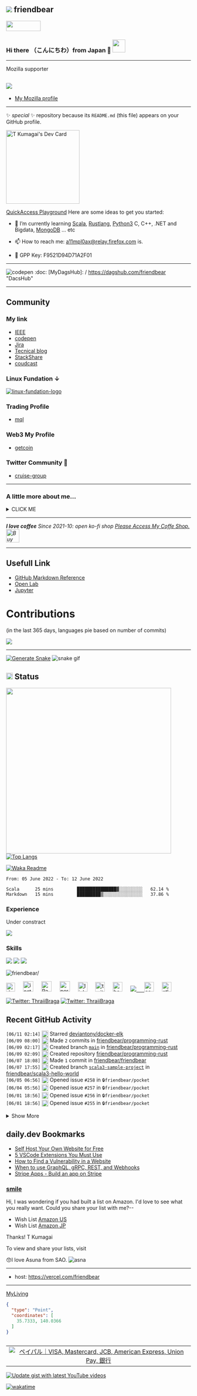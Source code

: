 ## <img src="https://img.icons8.com/color/48/000000/github--v3.png"/> friendbear 

<a href="https://github.com/sponsors/friendbear" title="Sponsor T Kumagai"><img src="asset/images/sponsor.svg?sanitize=true" width="94" height="28" aria-hidden="true"></a>


### Hi there （こんにちわ）from Japan :japan: <img src="https://raw.githubusercontent.com/friendbear/friendbear/main/wave.gif" width="35px">

---
<!--x

![moz://a](asset/images/mozfest-logo.svg)

-->

Mozilla supporter 
## <img src="asset/images/Mozilla-supporter.svg"/>

<!--
![mozilla](asset/images/icons8-firefox-a-free-and-open-source-web-browser-developed-by-the-mozilla-foundation-50.png)
-->

- [My Mozilla profile](https://support.mozilla.org/en-US/user/friendbear)
  

---
 ✨ _special_ ✨ repository because its `README.md` (this file) appears on your GitHub profile.

<a href="https://app.daily.dev/friendbear"><img src="devcard.svg" width="200px" height="200px" alt="T Kumagai's Dev Card"/></a>

[QuickAccess Playground](https://wandbox.org/)
Here are some ideas to get you started:
<!--
- 🔭 I’m currently working on ...
-->
- 🌱 I’m currently learning [Scala](https://users.scala-lang.org/u/friendbear), [Rustlang](https://users.rust-lang.org/u/friendbear), [Python3](https://pypi.org/user/friendbear) C, C++, .NET and Bigdata, [MongoDB](https://www.mongodb.com/community/forums/u/friendbear) ... etc

- 📫 How to reach me: <a href="mailto:a11mpl0ax@relay.firefox.com">a11mpl0ax@relay.firefox.com</a> is.</p>

- 🔑 GPP Key: F9521D94D71A2F01


---

![codepen](/asset/images/dagshub.png)
:doc: [MyDagsHub]: / https://dagshub.com/friendbear "DacsHub"

---

<!--
<a href="https://app.daily.dev/friendbear"><img src="https://api.daily.dev/devcards/f55171042f5f40e5aeb3b88e315499f7.png?r=9vx" width="400" alt="T Kumagai's Dev Card"/></a>

-->


## Community

### My link
* [IEEE](https://spectrum.ieee.org/u/tomohiro_kumagai)
* [codepen](https://codepen.io/friendbear)
* [Jira](https://friendbear.atlassian.net)
* [Tecnical blog](https://friendbear.hashnode.dev/)
* [StackShare](https://stackshare.io/friendbear)
* [coudcast](https://www.crowdcast.io/friendbear)

### Linux Fundation ↓
[![linux-fundation-logo](/asset/images/linux-fundation-logo.png)](https://openprofile.dev/profile/friendbear)


### Trading Profile
- [mql](https://www.mql5.com/ja/users/friendbear)

### Web3 My Profile

- [getcoin](https://gitcoin.co/friendbear)

### Twitter Community 🐥

- [cruise-group](https://twitter.com/i/communities/1498584754915999744)


<!--
- 👯 I’m looking to collaborate on ...
- 🤔 I’m looking for help with ...
- 💬 Ask me about ...

- 😄 Pronouns: ...
- ⚡ Fun fact: ...

-->


---

### A little more about me...

<details><summary>CLICK ME</summary>
<p>

#### We can hide anything, even code!

```scala
    #!/usr/bin/env amm
    import scala.io.Source

    trait Programmer{def programinng()}
    trait Engineer{def writting()}
    trait Manager{def communication()}
    trait FullstackEnginner { this: Programmer with Engineer with Manager =>
        def superman()
    }
    class AboutMe(name: String, weightScale: Range, likeLocations: List[String], likeLanguages: List[String])
    object AboutMe {
      def printAbout() {
        println("MyName is ${name}")
      }
      def apply(weightScale: Range, likeLocations: List[String], likeLanguages: List[String]): AboutMe =
        AboutMe(weightScale, likeLocations, likeLanguage)
    }

    type ProgramData = (Int, String, String)
    def loadProgramData(): List[ProgramData] = {
      Source.fromFile("program.csv").getLines.drop(1).map(s => {val split = s.split(',');(split(0).toInt, split(1), split(2))}).toList
    }

    @main
    def printMe() {
      val programData = loadProgramData
      val likeLogic = (like: String) => like match {
        case "hybrid" | "oop" | "functional" | "el" => true
        case _ => false
      }
      val likeLocations = List("Kyoto, Japan", "Shimane, 出雲大社", "Etc.")
      val langs = for (programs <- programData.filter(p => likeLogic(p._3)) yield programs._2
      AboutMe.apply(55 to 79, likeLocations, langs).name = "T Kumagai" printAbout
    }
```
</p>
</details>

---

<em><b>I love coffee</b> Since 2021-10: open ko-fi shop <a href="https://ko-fi.com/friendbear">Please Access My Coffe Shop.</a>
<a href='https://ko-fi.com/B0B15N77Q' target='_blank'><img height='36' style='border:0px;height:36px;' src='https://cdn.ko-fi.com/cdn/kofi2.png?v=3' border='0' alt='Buy Me a Coffee at ko-fi.com' /></a>
</em>

---

## Usefull Link

- [GitHub Markdown Reference](https://github.github.com/gfm/)
- [Open Lab](https://openlab.ncl.ac.uk/)
- [Jupyter](https://jupyter.org/)


# Contributions
(in the last 365 days, languages pie based on number of commits)

![](./profile-3d-contrib/profile-night-green.svg)

---

[![Generate Snake](https://github.com/friendbear/friendbear/actions/workflows/cronjob-make-snake-picture.yml/badge.svg)](https://github.com/friendbear/friendbear/actions/workflows/cronjob-make-snake-picture.yml)
![snake gif](https://github.com/friendbear/friendbear/blob/output/github-contribution-grid-snake.gif)
## <img src="https://image.flaticon.com/icons/svg/3306/3306281.svg" width=18/> Status
<img src="https://github-readme-stats.vercel.app/api?username=friendbear&count_private=true&theme=dracula" width="450"/>[![Top Langs](https://github-readme-stats.vercel.app/api/top-langs/?username=friendbear&layout=compact&hide=javascript,html,jupyter&theme=dracula)](https://github.com/anuraghazra/github-readme-stats)


[![Waka Readme](https://github.com/friendbear/friendbear/actions/workflows/cronjob-wakatime-generater.yml/badge.svg)](https://github.com/friendbear/friendbear/actions/workflows/cronjob-wakatime-generater.yml)


<!--START_SECTION:waka-->

```text
From: 05 June 2022 - To: 12 June 2022

Scala      25 mins         ███████████████▓░░░░░░░░░   62.14 %
Markdown   15 mins         █████████▒░░░░░░░░░░░░░░░   37.86 %
```

<!--END_SECTION:waka-->

<!--
![GitHub stats](https://github-readme-stats.vercel.app/api?username=friendbear&show_icons=true)  


![GitHub Activity Graph](https://activity-graph.herokuapp.com/graph?username=friendbear)  

![GitHub streak stats](https://github-readme-streak-stats.herokuapp.com/?user=friendbear)  

[![instagram badge](https://img.shields.io/badge/instagram-inductor.kela-C42D81?style=flat-square&logo=instagram)](https://www.instagram.com/inductor.kela) [![blog badge](https://img.shields.io/badge/blog-blog.inductor.me-1f425f?style=flat-square)](https://blog.inductor.me) 
[![blog badge](https://img.shields.io/badge/speakerdeck-inductor-1f425f?style=flat-square)](https://speakerdeck.com/inductor)

-->

### Experience

Under constract

<img src="https://github-readme-linkedin-iwxercbpe-friendbear22.vercel.app/experience?username=friendbear" />

### Skills

![](https://img.shields.io/badge/-Docker-EEE.svg?logo=docker&style=flat) ![](https://img.shields.io/badge/-Amazon%20AWS-232F3E.svg?logo=amazon-aws&style=flat) ![](https://img.shields.io/badge/-Linux-6C6694.svg?logo=linux&style=flat) 

<p align="left"> <img src=https://komarev.com/ghpvc/?username=friendbear alt=friendbear/> </p>

<p algin="center">
<a href="https://dev.to/friendbear"> 
<img src="https://d2fltix0v2e0sb.cloudfront.net/dev-badge.svg" alt="dev to profile" width="24px"/></a>
&emsp;
<a href= "https://instagram.com/friendbear22">
<img src="https://img.icons8.com/ios-glyphs/256/000000/instagram-new.svg" alt="instagram profile" width="28px"/></a>
&emsp;
<a href="https://www.paypal.com/paypalme/friendbear">
<img src="https://img.icons8.com/ios-glyphs/256/000000/paypal.png" alt="Pay pal me profile" width="28px"/></a> 
&emsp;
<a href="https://friendbear.github.io">
<img src="https://img.icons8.com/material/256/000000/globe--v1.png" alt="personal website" width="28px"/></a>
&emsp;
<a href="https://linkedin.com/in/friendbear">
<img src="https://img.icons8.com/ios-filled/256/000000/linkedin.svg" alt="linked in profile" width="26px"/></a>
&emsp;
<a href="https://twitter.com/friendbear22">
<img src="https://img.icons8.com/ios-filled/256/000000/twitter.svg" alt="twitter profile" width="26px"/></a>
&emsp;
<a href="https://twitter.com/bearsworld22">
<img src="https://img.icons8.com/ios-filled/256/000000/twitter.svg" alt="bearsworld" width="26px"/></a>
&emsp;
<a href="https://stackoverflow.com/users/10924993/t-kumagai">
<img src="https://img.icons8.com/ios/32/000000/stackoverflow.png"/>
&emsp;
<a href="https://community.codenewbie.org/friendbear">
<img src="https://raw.githubusercontent.com/friendbear/friendbear/main/asset/images/icon8-accuracy-50.png" alt="community" width="26px"/></a>
&emsp;
<a href="https://friendbear.atlassian.net">
<img src="https://raw.githubusercontent.com/friendbear/friendbear/main/asset/images/icon8-atlassian-50.png" alt="atlassian" width="26px"/></a>
&emsp;


[email]: mailto:s8zmnonun@relay.firefox.com
[twitter]: https://twitter.com/friendbear22
[devdojo]: https://devdojo.com/friendbear
[dev.to]: https://dev.to/friendbear
[linkedin]: https://www.linkedin.com/in/friendbear
[stakoverflow]: https://stackoverflow.com/users/10924993/t-kumagai

[![Twitter: ThraiiBraga](https://img.shields.io/twitter/follow/friendbear22?stype=social)](https://twitter.com/friendbear22)
[![Twitter: ThraiiBraga](https://img.shields.io/twitter/follow/bearsworld22?stype=social)](https://twitter.com/bearsworld22)


## Recent GitHub Activity

<!--START_SECTION:activity-->
`[06/11 02:14]` <img alt="⭐" src="https://github.com/cheesits456/github-activity-readme/raw/master/icons/star.png" align="top" height="18"> Starred [deviantony/docker-elk](https://github.com/deviantony/docker-elk)  
`[06/09 08:00]` <img alt="📝" src="https://github.com/cheesits456/github-activity-readme/raw/master/icons/commit.png" align="top" height="18"> Made `2` commits in [friendbear/programming-rust](https://github.com/friendbear/programming-rust)  
`[06/09 02:17]` <img alt="📂" src="https://github.com/cheesits456/github-activity-readme/raw/master/icons/create-branch.png" align="top" height="18"> Created branch [`main`](https://github.com/friendbear/programming-rust/tree/main) in [friendbear/programming-rust](https://github.com/friendbear/programming-rust)  
`[06/09 02:09]` <img alt="➕" src="https://github.com/cheesits456/github-activity-readme/raw/master/icons/create-repo.png" align="top" height="18"> Created repository [friendbear/programming-rust](https://github.com/friendbear/programming-rust)  
`[06/07 18:08]` <img alt="📝" src="https://github.com/cheesits456/github-activity-readme/raw/master/icons/commit.png" align="top" height="18"> Made `1` commit in [friendbear/friendbear](https://github.com/friendbear/friendbear)  
`[06/07 17:55]` <img alt="📂" src="https://github.com/cheesits456/github-activity-readme/raw/master/icons/create-branch.png" align="top" height="18"> Created branch [`scala3-sample-project`](https://github.com/friendbear/scala3-hello-world/tree/scala3-sample-project) in [friendbear/scala3-hello-world](https://github.com/friendbear/scala3-hello-world)  
`[06/05 06:56]` <img alt="❗️" src="https://github.com/cheesits456/github-activity-readme/raw/master/icons/issue.png" align="top" height="18"> Opened issue `#258` in <span title="Private Repo">`🔒friendbear/pocket`</span>  
`[06/04 05:56]` <img alt="❗️" src="https://github.com/cheesits456/github-activity-readme/raw/master/icons/issue.png" align="top" height="18"> Opened issue `#257` in <span title="Private Repo">`🔒friendbear/pocket`</span>  
`[06/01 18:56]` <img alt="❗️" src="https://github.com/cheesits456/github-activity-readme/raw/master/icons/issue.png" align="top" height="18"> Opened issue `#256` in <span title="Private Repo">`🔒friendbear/pocket`</span>  
`[06/01 18:56]` <img alt="❗️" src="https://github.com/cheesits456/github-activity-readme/raw/master/icons/issue.png" align="top" height="18"> Opened issue `#255` in <span title="Private Repo">`🔒friendbear/pocket`</span>  

<details><summary>Show More</summary>

`[06/01 18:34]` <img alt="❗️" src="https://github.com/cheesits456/github-activity-readme/raw/master/icons/issue.png" align="top" height="18"> Opened issue [`#1`](https://github.com//friendbear/apache-airflow-dags/issues/1 '[TODO] Dags') in [friendbear/apache-airflow-dags](https://github.com/friendbear/apache-airflow-dags)  
`[05/30 12:56]` <img alt="❗️" src="https://github.com/cheesits456/github-activity-readme/raw/master/icons/issue.png" align="top" height="18"> Opened issue `#254` in <span title="Private Repo">`🔒friendbear/pocket`</span>  
`[05/28 18:19]` <img alt="⭐" src="https://github.com/cheesits456/github-activity-readme/raw/master/icons/star.png" align="top" height="18"> Starred [EmbarkStudios/kajiya](https://github.com/EmbarkStudios/kajiya)  
`[05/28 08:03]` <img alt="✅" src="https://github.com/cheesits456/github-activity-readme/raw/master/icons/pr-open.png" align="top" height="18"> Opened PR [`#5`](https://github.com//friendbear/kafka-beginners/pull/5 '[Snyk] Upgrade org.apache.kafka:kafka-clients from 3.1.0 to 3.2.0') in [friendbear/kafka-beginners](https://github.com/friendbear/kafka-beginners)  
`[05/28 08:03]` <img alt="📝" src="https://github.com/cheesits456/github-activity-readme/raw/master/icons/commit.png" align="top" height="18"> Made `1` commit in [friendbear/kafka-beginners](https://github.com/friendbear/kafka-beginners)  
`[05/28 08:03]` <img alt="📂" src="https://github.com/cheesits456/github-activity-readme/raw/master/icons/create-branch.png" align="top" height="18"> Created branch [`snyk-upgrade-f2f73b14ed9840d17f7015006f03b392`](https://github.com/friendbear/kafka-beginners/tree/snyk-upgrade-f2f73b14ed9840d17f7015006f03b392) in [friendbear/kafka-beginners](https://github.com/friendbear/kafka-beginners)  
`[05/28 06:46]` <img alt="📂" src="https://github.com/cheesits456/github-activity-readme/raw/master/icons/create-branch.png" align="top" height="18"> Created branch [`snyk-upgrade-6aa8f675b81ce0304d621990b4a3a0a3`](https://github.com/friendbear/kafka-beginners-course/tree/snyk-upgrade-6aa8f675b81ce0304d621990b4a3a0a3) in [friendbear/kafka-beginners-course](https://github.com/friendbear/kafka-beginners-course)  
`[05/28 06:46]` <img alt="✅" src="https://github.com/cheesits456/github-activity-readme/raw/master/icons/pr-open.png" align="top" height="18"> Opened PR [`#3`](https://github.com//friendbear/kafka-beginners-course/pull/3 '[Snyk] Upgrade org.apache.kafka:kafka-clients from 3.1.0 to 3.2.0') in [friendbear/kafka-beginners-course](https://github.com/friendbear/kafka-beginners-course)  
`[05/28 06:46]` <img alt="📝" src="https://github.com/cheesits456/github-activity-readme/raw/master/icons/commit.png" align="top" height="18"> Made `1` commit in [friendbear/kafka-beginners-course](https://github.com/friendbear/kafka-beginners-course)  
`[05/27 01:32]` <img alt="⭐" src="https://github.com/cheesits456/github-activity-readme/raw/master/icons/star.png" align="top" height="18"> Starred [influxdata/rskafka](https://github.com/influxdata/rskafka)  
`[05/25 16:19]` <img alt="📝" src="https://github.com/cheesits456/github-activity-readme/raw/master/icons/commit.png" align="top" height="18"> Made `1` commit in [friendbear/node-backend-fetch](https://github.com/friendbear/node-backend-fetch)  
`[05/25 16:17]` <img alt="📂" src="https://github.com/cheesits456/github-activity-readme/raw/master/icons/create-branch.png" align="top" height="18"> Created branch [`main`](https://github.com/friendbear/node-backend-fetch/tree/main) in [friendbear/node-backend-fetch](https://github.com/friendbear/node-backend-fetch)  
`[05/25 16:16]` <img alt="➕" src="https://github.com/cheesits456/github-activity-readme/raw/master/icons/create-repo.png" align="top" height="18"> Created repository [friendbear/node-backend-fetch](https://github.com/friendbear/node-backend-fetch)  
`[05/25 08:56]` <img alt="❗️" src="https://github.com/cheesits456/github-activity-readme/raw/master/icons/issue.png" align="top" height="18"> Opened issue `#253` in <span title="Private Repo">`🔒friendbear/pocket`</span>  
`[05/25 02:28]` <img alt="📝" src="https://github.com/cheesits456/github-activity-readme/raw/master/icons/commit.png" align="top" height="18"> Made `2` commits in [friendbear/kafka-beginners](https://github.com/friendbear/kafka-beginners)  
`[05/25 02:28]` <img alt="🎉" src="https://github.com/cheesits456/github-activity-readme/raw/master/icons/merge.png" align="top" height="18"> Merged PR [`#4`](https://github.com//friendbear/kafka-beginners/pull/4 '[Snyk] Upgrade org.yaml:snakeyaml from 1.29 to 1.30') in [friendbear/kafka-beginners](https://github.com/friendbear/kafka-beginners)  
`[05/25 02:28]` <img alt="📝" src="https://github.com/cheesits456/github-activity-readme/raw/master/icons/commit.png" align="top" height="18"> Made `2` commits in [friendbear/kafka-beginners](https://github.com/friendbear/kafka-beginners)  
`[05/25 02:28]` <img alt="🎉" src="https://github.com/cheesits456/github-activity-readme/raw/master/icons/merge.png" align="top" height="18"> Merged PR [`#3`](https://github.com//friendbear/kafka-beginners/pull/3 '[Snyk] Upgrade org.yaml:snakeyaml from 1.29 to 1.30') in [friendbear/kafka-beginners](https://github.com/friendbear/kafka-beginners)  
`[05/25 02:27]` <img alt="📝" src="https://github.com/cheesits456/github-activity-readme/raw/master/icons/commit.png" align="top" height="18"> Made `2` commits in [friendbear/kafka-beginners](https://github.com/friendbear/kafka-beginners)  
`[05/25 02:27]` <img alt="🎉" src="https://github.com/cheesits456/github-activity-readme/raw/master/icons/merge.png" align="top" height="18"> Merged PR [`#2`](https://github.com//friendbear/kafka-beginners/pull/2 '[Snyk] Upgrade org.apache.kafka:kafka-clients from 3.0.0 to 3.1.0') in [friendbear/kafka-beginners](https://github.com/friendbear/kafka-beginners)  
`[05/25 02:27]` <img alt="📝" src="https://github.com/cheesits456/github-activity-readme/raw/master/icons/commit.png" align="top" height="18"> Made `2` commits in [friendbear/kafka-beginners](https://github.com/friendbear/kafka-beginners)  
`[05/25 02:27]` <img alt="🎉" src="https://github.com/cheesits456/github-activity-readme/raw/master/icons/merge.png" align="top" height="18"> Merged PR [`#1`](https://github.com//friendbear/kafka-beginners/pull/1 '[Snyk] Upgrade org.apache.kafka:kafka-clients from 3.0.0 to 3.1.0') in [friendbear/kafka-beginners](https://github.com/friendbear/kafka-beginners)  
`[05/24 21:56]` <img alt="❗️" src="https://github.com/cheesits456/github-activity-readme/raw/master/icons/issue.png" align="top" height="18"> Opened issue `#252` in <span title="Private Repo">`🔒friendbear/pocket`</span>  
`[05/24 21:39]` <img alt="⭐" src="https://github.com/cheesits456/github-activity-readme/raw/master/icons/star.png" align="top" height="18"> Starred [hathach/tinyusb](https://github.com/hathach/tinyusb)  
`[05/24 21:30]` <img alt="⭐" src="https://github.com/cheesits456/github-activity-readme/raw/master/icons/star.png" align="top" height="18"> Starred [github/rest-api-description](https://github.com/github/rest-api-description)  
`[05/24 06:22]` <img alt="📝" src="https://github.com/cheesits456/github-activity-readme/raw/master/icons/commit.png" align="top" height="18"> Made `1` commit in [friendbear/friendbear](https://github.com/friendbear/friendbear)  
`[05/24 04:10]` <img alt="⭐" src="https://github.com/cheesits456/github-activity-readme/raw/master/icons/star.png" align="top" height="18"> Starred [datahub-project/datahub](https://github.com/datahub-project/datahub)  
`[05/23 11:25]` <img alt="⭐" src="https://github.com/cheesits456/github-activity-readme/raw/master/icons/star.png" align="top" height="18"> Starred [Just-Moh-it/Pckd](https://github.com/Just-Moh-it/Pckd)  
`[05/22 01:56]` <img alt="❗️" src="https://github.com/cheesits456/github-activity-readme/raw/master/icons/issue.png" align="top" height="18"> Opened issue `#251` in <span title="Private Repo">`🔒friendbear/pocket`</span>  
`[05/20 21:56]` <img alt="❗️" src="https://github.com/cheesits456/github-activity-readme/raw/master/icons/issue.png" align="top" height="18"> Opened issue `#250` in <span title="Private Repo">`🔒friendbear/pocket`</span>  
`[05/20 12:10]` <img alt="📝" src="https://github.com/cheesits456/github-activity-readme/raw/master/icons/commit.png" align="top" height="18"> Made `1` commit in [friendbear/self-hosted-applications](https://github.com/friendbear/self-hosted-applications)  
`[05/20 11:56]` <img alt="❗️" src="https://github.com/cheesits456/github-activity-readme/raw/master/icons/issue.png" align="top" height="18"> Opened issue `#249` in <span title="Private Repo">`🔒friendbear/pocket`</span>  
`[05/20 11:03]` <img alt="📝" src="https://github.com/cheesits456/github-activity-readme/raw/master/icons/commit.png" align="top" height="18"> Made `1` commit in [friendbear/self-hosted-applications](https://github.com/friendbear/self-hosted-applications)  
`[05/20 06:45]` <img alt="⭐" src="https://github.com/cheesits456/github-activity-readme/raw/master/icons/star.png" align="top" height="18"> Starred [m-ou-se/auto-import](https://github.com/m-ou-se/auto-import)  
`[05/19 22:56]` <img alt="❗️" src="https://github.com/cheesits456/github-activity-readme/raw/master/icons/issue.png" align="top" height="18"> Opened issue `#248` in <span title="Private Repo">`🔒friendbear/pocket`</span>  
`[05/19 15:43]` <img alt="⭐" src="https://github.com/cheesits456/github-activity-readme/raw/master/icons/star.png" align="top" height="18"> Starred [python-poetry/poetry](https://github.com/python-poetry/poetry)  
`[05/19 03:56]` <img alt="❗️" src="https://github.com/cheesits456/github-activity-readme/raw/master/icons/issue.png" align="top" height="18"> Opened issue `#247` in <span title="Private Repo">`🔒friendbear/pocket`</span>  
`[05/18 02:53]` <img alt="⭐" src="https://github.com/cheesits456/github-activity-readme/raw/master/icons/star.png" align="top" height="18"> Starred [AppFlowy-IO/AppFlowy](https://github.com/AppFlowy-IO/AppFlowy)  
`[05/17 19:51]` <img alt="⭐" src="https://github.com/cheesits456/github-activity-readme/raw/master/icons/star.png" align="top" height="18"> Starred [denoland/deno](https://github.com/denoland/deno)  
`[05/16 05:26]` <img alt="⭐" src="https://github.com/cheesits456/github-activity-readme/raw/master/icons/star.png" align="top" height="18"> Starred [alphacep/vosk-api](https://github.com/alphacep/vosk-api)  
`[05/16 05:00]` <img alt="⭐" src="https://github.com/cheesits456/github-activity-readme/raw/master/icons/star.png" align="top" height="18"> Starred [confluentinc/ksql](https://github.com/confluentinc/ksql)  
`[05/15 15:56]` <img alt="❗️" src="https://github.com/cheesits456/github-activity-readme/raw/master/icons/issue.png" align="top" height="18"> Opened issue `#246` in <span title="Private Repo">`🔒friendbear/pocket`</span>  
`[05/15 00:23]` <img alt="⭐" src="https://github.com/cheesits456/github-activity-readme/raw/master/icons/star.png" align="top" height="18"> Starred [curl/curl](https://github.com/curl/curl)  
`[05/14 00:56]` <img alt="❗️" src="https://github.com/cheesits456/github-activity-readme/raw/master/icons/issue.png" align="top" height="18"> Opened issue `#245` in <span title="Private Repo">`🔒friendbear/pocket`</span>  
`[05/13 23:26]` <img alt="⭐" src="https://github.com/cheesits456/github-activity-readme/raw/master/icons/star.png" align="top" height="18"> Starred [Cveinnt/LiveTerm](https://github.com/Cveinnt/LiveTerm)  
`[05/13 08:49]` <img alt="⭐" src="https://github.com/cheesits456/github-activity-readme/raw/master/icons/star.png" align="top" height="18"> Starred [duckdb/duckdb](https://github.com/duckdb/duckdb)  
`[05/12 11:17]` <img alt="⭐" src="https://github.com/cheesits456/github-activity-readme/raw/master/icons/star.png" align="top" height="18"> Starred [arjun-sir/SaveToNotion](https://github.com/arjun-sir/SaveToNotion)  
`[05/12 10:18]` <img alt="⭐" src="https://github.com/cheesits456/github-activity-readme/raw/master/icons/star.png" align="top" height="18"> Starred [github/gh-valet](https://github.com/github/gh-valet)  
`[05/12 05:45]` <img alt="⭐" src="https://github.com/cheesits456/github-activity-readme/raw/master/icons/star.png" align="top" height="18"> Starred [markdoc/markdoc](https://github.com/markdoc/markdoc)  
`[05/11 23:20]` <img alt="⭐" src="https://github.com/cheesits456/github-activity-readme/raw/master/icons/star.png" align="top" height="18"> Starred [twitterdev/twitter-streaming-framework](https://github.com/twitterdev/twitter-streaming-framework)  
`[05/11 08:56]` <img alt="❗️" src="https://github.com/cheesits456/github-activity-readme/raw/master/icons/issue.png" align="top" height="18"> Opened issue `#244` in <span title="Private Repo">`🔒friendbear/pocket`</span>  
`[05/10 10:57]` <img alt="⭐" src="https://github.com/cheesits456/github-activity-readme/raw/master/icons/star.png" align="top" height="18"> Starred [kedacore/keda](https://github.com/kedacore/keda)  
`[05/10 10:07]` <img alt="📂" src="https://github.com/cheesits456/github-activity-readme/raw/master/icons/create-branch.png" align="top" height="18"> Created branch [`main`](https://github.com/friendbear/self-hosted-applications/tree/main) in [friendbear/self-hosted-applications](https://github.com/friendbear/self-hosted-applications)  
`[05/10 09:58]` <img alt="➕" src="https://github.com/cheesits456/github-activity-readme/raw/master/icons/create-repo.png" align="top" height="18"> Created repository [friendbear/self-hosted-applications](https://github.com/friendbear/self-hosted-applications)  
`[05/10 09:47]` <img alt="⭐" src="https://github.com/cheesits456/github-activity-readme/raw/master/icons/star.png" align="top" height="18"> Starred [filebrowser/filebrowser](https://github.com/filebrowser/filebrowser)  
`[05/10 08:56]` <img alt="❗️" src="https://github.com/cheesits456/github-activity-readme/raw/master/icons/issue.png" align="top" height="18"> Opened issue `#243` in <span title="Private Repo">`🔒friendbear/pocket`</span>  
`[05/10 05:59]` <img alt="🍴" src="https://github.com/cheesits456/github-activity-readme/raw/master/icons/fork.png" align="top" height="18"> Forked [TryGhost/Ghost](https://github.com/TryGhost/Ghost) to [friendbear/Ghost](https://github.com/friendbear/Ghost)  
`[05/10 05:54]` <img alt="⭐" src="https://github.com/cheesits456/github-activity-readme/raw/master/icons/star.png" align="top" height="18"> Starred [TryGhost/Ghost](https://github.com/TryGhost/Ghost)  
`[05/08 12:56]` <img alt="❗️" src="https://github.com/cheesits456/github-activity-readme/raw/master/icons/issue.png" align="top" height="18"> Opened issue `#242` in <span title="Private Repo">`🔒friendbear/pocket`</span>  
`[05/08 11:56]` <img alt="❗️" src="https://github.com/cheesits456/github-activity-readme/raw/master/icons/issue.png" align="top" height="18"> Opened issue `#241` in <span title="Private Repo">`🔒friendbear/pocket`</span>  
`[05/08 00:34]` <img alt="⭐" src="https://github.com/cheesits456/github-activity-readme/raw/master/icons/star.png" align="top" height="18"> Starred [BabylonJS/Editor](https://github.com/BabylonJS/Editor)  
`[05/07 13:18]` <img alt="⭐" src="https://github.com/cheesits456/github-activity-readme/raw/master/icons/star.png" align="top" height="18"> Starred [bennadel/Signature-Generator](https://github.com/bennadel/Signature-Generator)  
`[05/07 12:36]` <img alt="⭐" src="https://github.com/cheesits456/github-activity-readme/raw/master/icons/star.png" align="top" height="18"> Starred [Nican/Furland](https://github.com/Nican/Furland)  
`[05/07 09:12]` <img alt="⭐" src="https://github.com/cheesits456/github-activity-readme/raw/master/icons/star.png" align="top" height="18"> Starred [dhondta/dronesploit](https://github.com/dhondta/dronesploit)  
`[05/06 14:15]` <img alt="⭐" src="https://github.com/cheesits456/github-activity-readme/raw/master/icons/star.png" align="top" height="18"> Starred [bluesky-social/adx](https://github.com/bluesky-social/adx)  
`[05/06 13:56]` <img alt="❗️" src="https://github.com/cheesits456/github-activity-readme/raw/master/icons/issue.png" align="top" height="18"> Opened issue `#240` in <span title="Private Repo">`🔒friendbear/pocket`</span>  
`[05/06 05:56]` <img alt="⭐" src="https://github.com/cheesits456/github-activity-readme/raw/master/icons/star.png" align="top" height="18"> Starred [twitterdev/Bookmarks-Notion-Notebook](https://github.com/twitterdev/Bookmarks-Notion-Notebook)  
`[05/06 01:10]` <img alt="⭐" src="https://github.com/cheesits456/github-activity-readme/raw/master/icons/star.png" align="top" height="18"> Starred [rust-lang/this-week-in-rust](https://github.com/rust-lang/this-week-in-rust)  
`[05/05 07:08]` <img alt="⭐" src="https://github.com/cheesits456/github-activity-readme/raw/master/icons/star.png" align="top" height="18"> Starred [odedshimon/BruteShark](https://github.com/odedshimon/BruteShark)  
`[05/05 06:53]` <img alt="⭐" src="https://github.com/cheesits456/github-activity-readme/raw/master/icons/star.png" align="top" height="18"> Starred [m3n0sd0n4ld/uDork](https://github.com/m3n0sd0n4ld/uDork)  
`[05/04 11:43]` <img alt="🎉" src="https://github.com/cheesits456/github-activity-readme/raw/master/icons/merge.png" align="top" height="18"> Merged PR [`#6`](https://github.com//friendbear/100days-of-code-confluent-cloud-kafka/pull/6 'ksql create table, insert, select, transrate..') in [friendbear/100days-of-code-confluent-cloud-kafka](https://github.com/friendbear/100days-of-code-confluent-cloud-kafka)  
`[05/04 11:43]` <img alt="📝" src="https://github.com/cheesits456/github-activity-readme/raw/master/icons/commit.png" align="top" height="18"> Made `2` commits in [friendbear/100days-of-code-confluent-cloud-kafka](https://github.com/friendbear/100days-of-code-confluent-cloud-kafka)  
`[05/04 11:42]` <img alt="✅" src="https://github.com/cheesits456/github-activity-readme/raw/master/icons/pr-open.png" align="top" height="18"> Opened PR [`#6`](https://github.com//friendbear/100days-of-code-confluent-cloud-kafka/pull/6 'ksql create table, insert, select, transrate..') in [friendbear/100days-of-code-confluent-cloud-kafka](https://github.com/friendbear/100days-of-code-confluent-cloud-kafka)  
`[05/04 11:36]` <img alt="📝" src="https://github.com/cheesits456/github-activity-readme/raw/master/icons/commit.png" align="top" height="18"> Made `2` commits in [friendbear/100days-of-code-confluent-cloud-kafka](https://github.com/friendbear/100days-of-code-confluent-cloud-kafka)  
`[05/04 11:36]` <img alt="🎉" src="https://github.com/cheesits456/github-activity-readme/raw/master/icons/merge.png" align="top" height="18"> Merged PR [`#5`](https://github.com//friendbear/100days-of-code-confluent-cloud-kafka/pull/5 '100days of code day2') in [friendbear/100days-of-code-confluent-cloud-kafka](https://github.com/friendbear/100days-of-code-confluent-cloud-kafka)  
`[05/04 11:36]` <img alt="📝" src="https://github.com/cheesits456/github-activity-readme/raw/master/icons/commit.png" align="top" height="18"> Made `1` commit in [friendbear/100days-of-code-confluent-cloud-kafka](https://github.com/friendbear/100days-of-code-confluent-cloud-kafka)  
`[05/04 11:26]` <img alt="✅" src="https://github.com/cheesits456/github-activity-readme/raw/master/icons/pr-open.png" align="top" height="18"> Opened PR [`#5`](https://github.com//friendbear/100days-of-code-confluent-cloud-kafka/pull/5 '100days of code day2') in [friendbear/100days-of-code-confluent-cloud-kafka](https://github.com/friendbear/100days-of-code-confluent-cloud-kafka)  
`[05/04 11:22]` <img alt="📝" src="https://github.com/cheesits456/github-activity-readme/raw/master/icons/commit.png" align="top" height="18"> Made `1` commit in [friendbear/auth-service](https://github.com/friendbear/auth-service)  
`[05/04 07:56]` <img alt="❗️" src="https://github.com/cheesits456/github-activity-readme/raw/master/icons/issue.png" align="top" height="18"> Opened issue `#239` in <span title="Private Repo">`🔒friendbear/pocket`</span>  
`[05/04 07:44]` <img alt="🍴" src="https://github.com/cheesits456/github-activity-readme/raw/master/icons/fork.png" align="top" height="18"> Forked [onceupon/Bash-Oneliner](https://github.com/onceupon/Bash-Oneliner) to [friendbear/Bash-Oneliner](https://github.com/friendbear/Bash-Oneliner)  
`[05/04 03:09]` <img alt="📂" src="https://github.com/cheesits456/github-activity-readme/raw/master/icons/create-branch.png" align="top" height="18"> Created branch [`day3`](https://github.com/friendbear/100days-of-code-confluent-cloud-kafka/tree/day3) in [friendbear/100days-of-code-confluent-cloud-kafka](https://github.com/friendbear/100days-of-code-confluent-cloud-kafka)  
`[05/04 02:05]` <img alt="📝" src="https://github.com/cheesits456/github-activity-readme/raw/master/icons/commit.png" align="top" height="18"> Made `2` commits in [friendbear/100days-of-code-confluent-cloud-kafka](https://github.com/friendbear/100days-of-code-confluent-cloud-kafka)  
`[05/04 01:56]` <img alt="❗️" src="https://github.com/cheesits456/github-activity-readme/raw/master/icons/issue.png" align="top" height="18"> Opened issue `#238` in <span title="Private Repo">`🔒friendbear/pocket`</span>  
`[05/04 01:03]` <img alt="⭐" src="https://github.com/cheesits456/github-activity-readme/raw/master/icons/star.png" align="top" height="18"> Starred [iced-rs/iced](https://github.com/iced-rs/iced)  
`[05/03 12:24]` <img alt="⭐" src="https://github.com/cheesits456/github-activity-readme/raw/master/icons/star.png" align="top" height="18"> Starred [bitlaw-jp/the-constitution-of-japan](https://github.com/bitlaw-jp/the-constitution-of-japan)  
`[05/03 07:05]` <img alt="📂" src="https://github.com/cheesits456/github-activity-readme/raw/master/icons/create-branch.png" align="top" height="18"> Created branch [`master`](https://github.com/friendbear/python-games/tree/master) in [friendbear/python-games](https://github.com/friendbear/python-games)  
`[05/03 06:49]` <img alt="➕" src="https://github.com/cheesits456/github-activity-readme/raw/master/icons/create-repo.png" align="top" height="18"> Created repository [friendbear/python-games](https://github.com/friendbear/python-games)  
`[05/03 06:48]` <img alt="📝" src="https://github.com/cheesits456/github-activity-readme/raw/master/icons/commit.png" align="top" height="18"> Made `3` commits in [friendbear/vector](https://github.com/friendbear/vector)  
`[05/03 06:03]` <img alt="📂" src="https://github.com/cheesits456/github-activity-readme/raw/master/icons/create-branch.png" align="top" height="18"> Created branch [`main`](https://github.com/friendbear/vector/tree/main) in [friendbear/vector](https://github.com/friendbear/vector)  
`[05/03 06:03]` <img alt="➕" src="https://github.com/cheesits456/github-activity-readme/raw/master/icons/create-repo.png" align="top" height="18"> Created repository [friendbear/vector](https://github.com/friendbear/vector)  
`[05/03 04:31]` <img alt="📝" src="https://github.com/cheesits456/github-activity-readme/raw/master/icons/commit.png" align="top" height="18"> Made `1` commit in [friendbear/mailhog-strage-mongodb](https://github.com/friendbear/mailhog-strage-mongodb)  
`[05/03 04:30]` <img alt="📂" src="https://github.com/cheesits456/github-activity-readme/raw/master/icons/create-branch.png" align="top" height="18"> Created branch [`main`](https://github.com/friendbear/mailhog-strage-mongodb/tree/main) in [friendbear/mailhog-strage-mongodb](https://github.com/friendbear/mailhog-strage-mongodb)  
`[05/03 04:29]` <img alt="➕" src="https://github.com/cheesits456/github-activity-readme/raw/master/icons/create-repo.png" align="top" height="18"> Created repository [friendbear/mailhog-strage-mongodb](https://github.com/friendbear/mailhog-strage-mongodb)  
`[05/03 00:27]` <img alt="⭐" src="https://github.com/cheesits456/github-activity-readme/raw/master/icons/star.png" align="top" height="18"> Starred [SebLague/Geographical-Adventures](https://github.com/SebLague/Geographical-Adventures)  
`[05/02 22:57]` <img alt="⭐" src="https://github.com/cheesits456/github-activity-readme/raw/master/icons/star.png" align="top" height="18"> Starred [rcaloras/bash-preexec](https://github.com/rcaloras/bash-preexec)  
`[05/02 22:49]` <img alt="⭐" src="https://github.com/cheesits456/github-activity-readme/raw/master/icons/star.png" align="top" height="18"> Starred [ASHWIN990/ADB-Toolkit](https://github.com/ASHWIN990/ADB-Toolkit)  
`[05/02 08:56]` <img alt="❗️" src="https://github.com/cheesits456/github-activity-readme/raw/master/icons/issue.png" align="top" height="18"> Opened issue `#237` in <span title="Private Repo">`🔒friendbear/pocket`</span>  
`[05/02 06:56]` <img alt="❗️" src="https://github.com/cheesits456/github-activity-readme/raw/master/icons/issue.png" align="top" height="18"> Opened issue `#236` in <span title="Private Repo">`🔒friendbear/pocket`</span>  
`[05/02 01:28]` <img alt="⭐" src="https://github.com/cheesits456/github-activity-readme/raw/master/icons/star.png" align="top" height="18"> Starred [apache/ignite-3](https://github.com/apache/ignite-3)  
`[05/01 08:56]` <img alt="❗️" src="https://github.com/cheesits456/github-activity-readme/raw/master/icons/issue.png" align="top" height="18"> Opened issue `#235` in <span title="Private Repo">`🔒friendbear/pocket`</span>  
`[04/30 14:21]` <img alt="📝" src="https://github.com/cheesits456/github-activity-readme/raw/master/icons/commit.png" align="top" height="18"> Made `1` commit in [friendbear/100days-of-code-confluent-cloud-kafka](https://github.com/friendbear/100days-of-code-confluent-cloud-kafka)  
`[04/30 11:14]` <img alt="⭐" src="https://github.com/cheesits456/github-activity-readme/raw/master/icons/star.png" align="top" height="18"> Starred [cloudflare/scala-worker-hello-world](https://github.com/cloudflare/scala-worker-hello-world)  
`[04/30 11:04]` <img alt="⭐" src="https://github.com/cheesits456/github-activity-readme/raw/master/icons/star.png" align="top" height="18"> Starred [cloudflare/ssh-log-cli](https://github.com/cloudflare/ssh-log-cli)  
`[04/30 10:57]` <img alt="⭐" src="https://github.com/cheesits456/github-activity-readme/raw/master/icons/star.png" align="top" height="18"> Starred [cloudflare/terraform-provider-cloudflare](https://github.com/cloudflare/terraform-provider-cloudflare)  
`[04/30 05:33]` <img alt="⭐" src="https://github.com/cheesits456/github-activity-readme/raw/master/icons/star.png" align="top" height="18"> Starred [pwa-builder/PWABuilder](https://github.com/pwa-builder/PWABuilder)  
`[04/30 05:26]` <img alt="⭐" src="https://github.com/cheesits456/github-activity-readme/raw/master/icons/star.png" align="top" height="18"> Starred [pwa-builder/pwa-starter](https://github.com/pwa-builder/pwa-starter)  
`[04/30 04:56]` <img alt="❗️" src="https://github.com/cheesits456/github-activity-readme/raw/master/icons/issue.png" align="top" height="18"> Opened issue `#234` in <span title="Private Repo">`🔒friendbear/pocket`</span>  
`[04/29 10:57]` <img alt="⭐" src="https://github.com/cheesits456/github-activity-readme/raw/master/icons/star.png" align="top" height="18"> Starred [hasura/graphql-engine](https://github.com/hasura/graphql-engine)  
`[04/29 03:13]` <img alt="⭐" src="https://github.com/cheesits456/github-activity-readme/raw/master/icons/star.png" align="top" height="18"> Starred [BandaiNamcoResearchInc/Bandai-Namco-Research-Motiondataset](https://github.com/BandaiNamcoResearchInc/Bandai-Namco-Research-Motiondataset)  
`[04/29 03:12]` <img alt="⭐" src="https://github.com/cheesits456/github-activity-readme/raw/master/icons/star.png" align="top" height="18"> Starred [DeepMotionEditing/deep-motion-editing](https://github.com/DeepMotionEditing/deep-motion-editing)  
`[04/29 02:32]` <img alt="📂" src="https://github.com/cheesits456/github-activity-readme/raw/master/icons/create-branch.png" align="top" height="18"> Created branch [`master`](https://github.com/friendbear/dotfiles/tree/master) in [friendbear/dotfiles](https://github.com/friendbear/dotfiles)  
`[04/28 08:15]` <img alt="⭐" src="https://github.com/cheesits456/github-activity-readme/raw/master/icons/star.png" align="top" height="18"> Starred [bevyengine/bevy](https://github.com/bevyengine/bevy)  
`[04/28 05:44]` <img alt="📝" src="https://github.com/cheesits456/github-activity-readme/raw/master/icons/commit.png" align="top" height="18"> Made `6` commits in [friendbear/hello-github-actions](https://github.com/friendbear/hello-github-actions)  
`[04/28 05:44]` <img alt="🎉" src="https://github.com/cheesits456/github-activity-readme/raw/master/icons/merge.png" align="top" height="18"> Merged PR [`#2`](https://github.com//friendbear/hello-github-actions/pull/2 'Create Dockerfile') in [friendbear/hello-github-actions](https://github.com/friendbear/hello-github-actions)  
`[04/28 05:42]` <img alt="📝" src="https://github.com/cheesits456/github-activity-readme/raw/master/icons/commit.png" align="top" height="18"> Made `4` commits in [friendbear/hello-github-actions](https://github.com/friendbear/hello-github-actions)  
`[04/28 05:32]` <img alt="✅" src="https://github.com/cheesits456/github-activity-readme/raw/master/icons/pr-open.png" align="top" height="18"> Opened PR [`#2`](https://github.com//friendbear/hello-github-actions/pull/2 'Create Dockerfile') in [friendbear/hello-github-actions](https://github.com/friendbear/hello-github-actions)  
`[04/28 05:31]` <img alt="📂" src="https://github.com/cheesits456/github-activity-readme/raw/master/icons/create-branch.png" align="top" height="18"> Created branch [`friendbear-patch-1`](https://github.com/friendbear/hello-github-actions/tree/friendbear-patch-1) in [friendbear/hello-github-actions](https://github.com/friendbear/hello-github-actions)  
`[04/28 05:29]` <img alt="📂" src="https://github.com/cheesits456/github-activity-readme/raw/master/icons/create-branch.png" align="top" height="18"> Created branch [`main`](https://github.com/friendbear/hello-github-actions/tree/main) in [friendbear/hello-github-actions](https://github.com/friendbear/hello-github-actions)  
`[04/28 05:29]` <img alt="➕" src="https://github.com/cheesits456/github-activity-readme/raw/master/icons/create-repo.png" align="top" height="18"> Created repository [friendbear/hello-github-actions](https://github.com/friendbear/hello-github-actions)  
`[04/28 03:25]` <img alt="⭐" src="https://github.com/cheesits456/github-activity-readme/raw/master/icons/star.png" align="top" height="18"> Starred [mihaip/infinite-mac](https://github.com/mihaip/infinite-mac)  
`[04/28 02:57]` <img alt="❗️" src="https://github.com/cheesits456/github-activity-readme/raw/master/icons/issue.png" align="top" height="18"> Opened issue `#233` in <span title="Private Repo">`🔒friendbear/pocket`</span>  
`[04/27 15:52]` <img alt="⭐" src="https://github.com/cheesits456/github-activity-readme/raw/master/icons/star.png" align="top" height="18"> Starred [mongodb/mongodb-atlas-cli](https://github.com/mongodb/mongodb-atlas-cli)  
`[04/27 02:13]` <img alt="⭐" src="https://github.com/cheesits456/github-activity-readme/raw/master/icons/star.png" align="top" height="18"> Starred [AykutSarac/jsonvisio.com](https://github.com/AykutSarac/jsonvisio.com)  
`[04/26 23:31]` <img alt="⭐" src="https://github.com/cheesits456/github-activity-readme/raw/master/icons/star.png" align="top" height="18"> Starred [jsonhero-io/jsonhero-web](https://github.com/jsonhero-io/jsonhero-web)  
`[04/26 12:23]` <img alt="⭐" src="https://github.com/cheesits456/github-activity-readme/raw/master/icons/star.png" align="top" height="18"> Starred [uncl3armen/Autonomous_Land_Vehicle](https://github.com/uncl3armen/Autonomous_Land_Vehicle)  
`[04/26 10:53]` <img alt="🍴" src="https://github.com/cheesits456/github-activity-readme/raw/master/icons/fork.png" align="top" height="18"> Forked [schacko-samples/kafka-summit-london-2022](https://github.com/schacko-samples/kafka-summit-london-2022) to [friendbear/kafka-springboot-java-local](https://github.com/friendbear/kafka-springboot-java-local)  
`[04/26 10:48]` <img alt="⭐" src="https://github.com/cheesits456/github-activity-readme/raw/master/icons/star.png" align="top" height="18"> Starred [schacko-samples/kafka-summit-london-2022](https://github.com/schacko-samples/kafka-summit-london-2022)  
`[04/26 09:18]` <img alt="⭐" src="https://github.com/cheesits456/github-activity-readme/raw/master/icons/star.png" align="top" height="18"> Starred [treeverse/lakeFS](https://github.com/treeverse/lakeFS)  
`[04/26 06:06]` <img alt="❗️" src="https://github.com/cheesits456/github-activity-readme/raw/master/icons/issue.png" align="top" height="18"> Opened issue `#232` in <span title="Private Repo">`🔒friendbear/pocket`</span>  
`[04/26 04:23]` <img alt="❗️" src="https://github.com/cheesits456/github-activity-readme/raw/master/icons/issue.png" align="top" height="18"> Opened issue [`#8`](https://github.com//friendbear/friendbear/issues/8 'Update CRITATION(.crf)') in [friendbear/friendbear](https://github.com/friendbear/friendbear)  
`[04/26 03:31]` <img alt="⭐" src="https://github.com/cheesits456/github-activity-readme/raw/master/icons/star.png" align="top" height="18"> Starred [MunGell/awesome-for-beginners](https://github.com/MunGell/awesome-for-beginners)  
`[04/26 02:43]` <img alt="❗️" src="https://github.com/cheesits456/github-activity-readme/raw/master/icons/issue.png" align="top" height="18"> Opened issue [`#4`](https://github.com//friendbear/100days-of-code-confluent-cloud-kafka/issues/4 'ksqlDB tutorial') in [friendbear/100days-of-code-confluent-cloud-kafka](https://github.com/friendbear/100days-of-code-confluent-cloud-kafka)  
`[04/26 02:24]` <img alt="⭐" src="https://github.com/cheesits456/github-activity-readme/raw/master/icons/star.png" align="top" height="18"> Starred [dimensionhq/fleet](https://github.com/dimensionhq/fleet)  
`[04/25 18:02]` <img alt="📝" src="https://github.com/cheesits456/github-activity-readme/raw/master/icons/commit.png" align="top" height="18"> Made `1` commit in [friendbear/friendbear](https://github.com/friendbear/friendbear)  
`[04/25 15:28]` <img alt="📂" src="https://github.com/cheesits456/github-activity-readme/raw/master/icons/create-branch.png" align="top" height="18"> Created branch [`day2`](https://github.com/friendbear/100days-of-code-confluent-cloud-kafka/tree/day2) in [friendbear/100days-of-code-confluent-cloud-kafka](https://github.com/friendbear/100days-of-code-confluent-cloud-kafka)  
`[04/25 03:56]` <img alt="❗️" src="https://github.com/cheesits456/github-activity-readme/raw/master/icons/issue.png" align="top" height="18"> Opened issue `#231` in <span title="Private Repo">`🔒friendbear/pocket`</span>  
`[04/25 00:53]` <img alt="⭐" src="https://github.com/cheesits456/github-activity-readme/raw/master/icons/star.png" align="top" height="18"> Starred [nhost/nhost](https://github.com/nhost/nhost)  
`[04/24 09:56]` <img alt="❗️" src="https://github.com/cheesits456/github-activity-readme/raw/master/icons/issue.png" align="top" height="18"> Opened issue `#230` in <span title="Private Repo">`🔒friendbear/pocket`</span>  
`[04/24 08:00]` <img alt="⭐" src="https://github.com/cheesits456/github-activity-readme/raw/master/icons/star.png" align="top" height="18"> Starred [paypal-examples/docs-examples](https://github.com/paypal-examples/docs-examples)  
`[04/24 01:54]` <img alt="⭐" src="https://github.com/cheesits456/github-activity-readme/raw/master/icons/star.png" align="top" height="18"> Starred [damiafuentes/DJITelloPy](https://github.com/damiafuentes/DJITelloPy)  
`[04/24 00:59]` <img alt="⭐" src="https://github.com/cheesits456/github-activity-readme/raw/master/icons/star.png" align="top" height="18"> Starred [ValveSoftware/Proton](https://github.com/ValveSoftware/Proton)  
`[04/24 00:56]` <img alt="❗️" src="https://github.com/cheesits456/github-activity-readme/raw/master/icons/issue.png" align="top" height="18"> Opened issue `#229` in <span title="Private Repo">`🔒friendbear/pocket`</span>  
`[04/23 07:23]` <img alt="⭐" src="https://github.com/cheesits456/github-activity-readme/raw/master/icons/star.png" align="top" height="18"> Starred [maziac/DeZog](https://github.com/maziac/DeZog)  
`[04/23 03:43]` <img alt="⭐" src="https://github.com/cheesits456/github-activity-readme/raw/master/icons/star.png" align="top" height="18"> Starred [nerfies/nerfies.github.io](https://github.com/nerfies/nerfies.github.io)  
`[04/22 12:37]` <img alt="📝" src="https://github.com/cheesits456/github-activity-readme/raw/master/icons/commit.png" align="top" height="18"> Made `1` commit in [cruise-group/.github](https://github.com/cruise-group/.github)  
`[04/22 12:11]` <img alt="📂" src="https://github.com/cheesits456/github-activity-readme/raw/master/icons/create-branch.png" align="top" height="18"> Created branch [`main`](https://github.com/cruise-group/codespaces-dev-01/tree/main) in [cruise-group/codespaces-dev-01](https://github.com/cruise-group/codespaces-dev-01)  
`[04/22 12:11]` <img alt="➕" src="https://github.com/cheesits456/github-activity-readme/raw/master/icons/create-repo.png" align="top" height="18"> Created repository [cruise-group/codespaces-dev-01](https://github.com/cruise-group/codespaces-dev-01)  
`[04/22 12:08]` <img alt="📂" src="https://github.com/cheesits456/github-activity-readme/raw/master/icons/create-branch.png" align="top" height="18"> Created branch `main` in <span title="Private Repo">`🔒cruise-group/sturdy-goggles`</span>  
`[04/22 12:08]` <img alt="➕" src="https://github.com/cheesits456/github-activity-readme/raw/master/icons/create-repo.png" align="top" height="18"> Created repository <span title="Private Repo">`🔒cruise-group/sturdy-goggles`</span>  
`[04/22 11:57]` <img alt="❗️" src="https://github.com/cheesits456/github-activity-readme/raw/master/icons/issue.png" align="top" height="18"> Opened issue [`#1`](https://github.com//cruise-group/codespaces-01/issues/1 'About dev containers') in [cruise-group/codespaces-01](https://github.com/cruise-group/codespaces-01)  
`[04/22 11:31]` <img alt="📂" src="https://github.com/cheesits456/github-activity-readme/raw/master/icons/create-branch.png" align="top" height="18"> Created branch [`main`](https://github.com/cruise-group/codespaces-01/tree/main) in [cruise-group/codespaces-01](https://github.com/cruise-group/codespaces-01)  
`[04/22 11:31]` <img alt="➕" src="https://github.com/cheesits456/github-activity-readme/raw/master/icons/create-repo.png" align="top" height="18"> Created repository [cruise-group/codespaces-01](https://github.com/cruise-group/codespaces-01)  
`[04/21 13:02]` <img alt="❗️" src="https://github.com/cheesits456/github-activity-readme/raw/master/icons/issue.png" align="top" height="18"> Opened issue [`#1`](https://github.com//friendbear/katacoda-scenarios/issues/1 '[Error]katacoda scenarios:create') in [friendbear/katacoda-scenarios](https://github.com/friendbear/katacoda-scenarios)  
`[04/21 12:49]` <img alt="📂" src="https://github.com/cheesits456/github-activity-readme/raw/master/icons/create-branch.png" align="top" height="18"> Created branch [`main`](https://github.com/friendbear/katacoda-scenarios/tree/main) in [friendbear/katacoda-scenarios](https://github.com/friendbear/katacoda-scenarios)  
`[04/21 12:48]` <img alt="➕" src="https://github.com/cheesits456/github-activity-readme/raw/master/icons/create-repo.png" align="top" height="18"> Created repository [friendbear/katacoda-scenarios](https://github.com/friendbear/katacoda-scenarios)  
`[04/21 12:22]` <img alt="📝" src="https://github.com/cheesits456/github-activity-readme/raw/master/icons/commit.png" align="top" height="18"> Made `1` commit in [friendbear/solace-cloud-admin-traning](https://github.com/friendbear/solace-cloud-admin-traning)  
`[04/21 12:19]` <img alt="📂" src="https://github.com/cheesits456/github-activity-readme/raw/master/icons/create-branch.png" align="top" height="18"> Created branch [`main`](https://github.com/friendbear/solace-cloud-admin-traning/tree/main) in [friendbear/solace-cloud-admin-traning](https://github.com/friendbear/solace-cloud-admin-traning)  
`[04/21 12:19]` <img alt="➕" src="https://github.com/cheesits456/github-activity-readme/raw/master/icons/create-repo.png" align="top" height="18"> Created repository [friendbear/solace-cloud-admin-traning](https://github.com/friendbear/solace-cloud-admin-traning)  
`[04/21 12:13]` <img alt="⭐" src="https://github.com/cheesits456/github-activity-readme/raw/master/icons/star.png" align="top" height="18"> Starred [asyncapi/spec](https://github.com/asyncapi/spec)  
`[04/21 10:29]` <img alt="⭐" src="https://github.com/cheesits456/github-activity-readme/raw/master/icons/star.png" align="top" height="18"> Starred [rwv/lookscanned.io](https://github.com/rwv/lookscanned.io)  
`[04/21 09:45]` <img alt="⭐" src="https://github.com/cheesits456/github-activity-readme/raw/master/icons/star.png" align="top" height="18"> Starred [creativetimofficial/github-profile-template](https://github.com/creativetimofficial/github-profile-template)  
`[04/21 09:38]` <img alt="⭐" src="https://github.com/cheesits456/github-activity-readme/raw/master/icons/star.png" align="top" height="18"> Starred [creativetimofficial/vision-ui-dashboard-chakra](https://github.com/creativetimofficial/vision-ui-dashboard-chakra)  
`[04/21 03:56]` <img alt="❗️" src="https://github.com/cheesits456/github-activity-readme/raw/master/icons/issue.png" align="top" height="18"> Opened issue `#228` in <span title="Private Repo">`🔒friendbear/pocket`</span>  
`[04/21 00:23]` <img alt="⭐" src="https://github.com/cheesits456/github-activity-readme/raw/master/icons/star.png" align="top" height="18"> Starred [ghostery/ghostery-extension](https://github.com/ghostery/ghostery-extension)  
`[04/20 20:56]` <img alt="❗️" src="https://github.com/cheesits456/github-activity-readme/raw/master/icons/issue.png" align="top" height="18"> Opened issue `#227` in <span title="Private Repo">`🔒friendbear/pocket`</span>  
`[04/20 20:56]` <img alt="❗️" src="https://github.com/cheesits456/github-activity-readme/raw/master/icons/issue.png" align="top" height="18"> Opened issue `#226` in <span title="Private Repo">`🔒friendbear/pocket`</span>  
`[04/20 20:46]` <img alt="⭐" src="https://github.com/cheesits456/github-activity-readme/raw/master/icons/star.png" align="top" height="18"> Starred [twitter-research/twiser](https://github.com/twitter-research/twiser)  
`[04/20 12:21]` <img alt="⭐" src="https://github.com/cheesits456/github-activity-readme/raw/master/icons/star.png" align="top" height="18"> Starred [discordjs/discord.js](https://github.com/discordjs/discord.js)  
`[04/20 12:12]` <img alt="📝" src="https://github.com/cheesits456/github-activity-readme/raw/master/icons/commit.png" align="top" height="18"> Made `6` commits in [friendbear/friendbear](https://github.com/friendbear/friendbear)  
`[04/20 09:56]` <img alt="❗️" src="https://github.com/cheesits456/github-activity-readme/raw/master/icons/issue.png" align="top" height="18"> Opened issue `#225` in <span title="Private Repo">`🔒friendbear/pocket`</span>  
`[04/19 20:12]` <img alt="⭐" src="https://github.com/cheesits456/github-activity-readme/raw/master/icons/star.png" align="top" height="18"> Starred [sqshq/sampler](https://github.com/sqshq/sampler)  
`[04/19 03:58]` <img alt="📝" src="https://github.com/cheesits456/github-activity-readme/raw/master/icons/commit.png" align="top" height="18"> Made `1` commit in [friendbear/friendbear](https://github.com/friendbear/friendbear)  
`[04/19 03:52]` <img alt="⭐" src="https://github.com/cheesits456/github-activity-readme/raw/master/icons/star.png" align="top" height="18"> Starred [ajavageek/beautifygithub](https://github.com/ajavageek/beautifygithub)  
`[04/19 01:59]` <img alt="📝" src="https://github.com/cheesits456/github-activity-readme/raw/master/icons/commit.png" align="top" height="18"> Made `1` commit in [friendbear/friendbear](https://github.com/friendbear/friendbear)  
`[04/19 01:29]` <img alt="⭐" src="https://github.com/cheesits456/github-activity-readme/raw/master/icons/star.png" align="top" height="18"> Starred [daltonmenezes/discord-guardian-action](https://github.com/daltonmenezes/discord-guardian-action)  
`[04/19 01:21]` <img alt="⭐" src="https://github.com/cheesits456/github-activity-readme/raw/master/icons/star.png" align="top" height="18"> Starred [daltonmenezes/aura-theme](https://github.com/daltonmenezes/aura-theme)  
`[04/18 07:34]` <img alt="📝" src="https://github.com/cheesits456/github-activity-readme/raw/master/icons/commit.png" align="top" height="18"> Made `2` commits in [friendbear/friendbear](https://github.com/friendbear/friendbear)  
`[04/18 05:32]` <img alt="⭐" src="https://github.com/cheesits456/github-activity-readme/raw/master/icons/star.png" align="top" height="18"> Starred [Homebrew/homebrew-cask](https://github.com/Homebrew/homebrew-cask)  
`[04/18 02:57]` <img alt="❗️" src="https://github.com/cheesits456/github-activity-readme/raw/master/icons/issue.png" align="top" height="18"> Opened issue `#224` in <span title="Private Repo">`🔒friendbear/pocket`</span>  
`[04/18 02:51]` <img alt="⭐" src="https://github.com/cheesits456/github-activity-readme/raw/master/icons/star.png" align="top" height="18"> Starred [Ostorlab/ostorlab](https://github.com/Ostorlab/ostorlab)  
`[04/18 02:17]` <img alt="⭐" src="https://github.com/cheesits456/github-activity-readme/raw/master/icons/star.png" align="top" height="18"> Starred [rome/tools](https://github.com/rome/tools)  
`[04/17 11:29]` <img alt="📝" src="https://github.com/cheesits456/github-activity-readme/raw/master/icons/commit.png" align="top" height="18"> Made `1` commit in [friendbear/friendbear](https://github.com/friendbear/friendbear)  
`[04/17 11:17]` <img alt="⭐" src="https://github.com/cheesits456/github-activity-readme/raw/master/icons/star.png" align="top" height="18"> Starred [mattmagrin/game_recommendation_engine](https://github.com/mattmagrin/game_recommendation_engine)  
`[04/17 10:54]` <img alt="📝" src="https://github.com/cheesits456/github-activity-readme/raw/master/icons/commit.png" align="top" height="18"> Made `1` commit in [friendbear/friendbear](https://github.com/friendbear/friendbear)  
`[04/17 10:40]` <img alt="🍴" src="https://github.com/cheesits456/github-activity-readme/raw/master/icons/fork.png" align="top" height="18"> Forked [natemoo-re/natemoo-re](https://github.com/natemoo-re/natemoo-re) to [friendbear/natemoo-re](https://github.com/friendbear/natemoo-re)  
`[04/17 07:17]` <img alt="📝" src="https://github.com/cheesits456/github-activity-readme/raw/master/icons/commit.png" align="top" height="18"> Made `1` commit in [friendbear/friendbear](https://github.com/friendbear/friendbear)  
`[04/17 07:04]` <img alt="🍴" src="https://github.com/cheesits456/github-activity-readme/raw/master/icons/fork.png" align="top" height="18"> Forked [parrondo/mql5-json-api](https://github.com/parrondo/mql5-json-api) to [friendbear/mql5-json-api](https://github.com/friendbear/mql5-json-api)  
`[04/17 07:00]` <img alt="⭐" src="https://github.com/cheesits456/github-activity-readme/raw/master/icons/star.png" align="top" height="18"> Starred [Popsiclestick/gist-sync-action](https://github.com/Popsiclestick/gist-sync-action)  
`[04/17 06:58]` <img alt="⭐" src="https://github.com/cheesits456/github-activity-readme/raw/master/icons/star.png" align="top" height="18"> Starred [randalhsu/OPAL](https://github.com/randalhsu/OPAL)  
`[04/17 06:50]` <img alt="⭐" src="https://github.com/cheesits456/github-activity-readme/raw/master/icons/star.png" align="top" height="18"> Starred [EA31337/EA31337](https://github.com/EA31337/EA31337)  
`[04/17 06:17]` <img alt="❗️" src="https://github.com/cheesits456/github-activity-readme/raw/master/icons/issue.png" align="top" height="18"> Opened issue [`#1`](https://github.com//mattmagrin/game_recommendation_engine/issues/1 '[Enhanced] can we add manufacturer, country, and wiki links to the column?') in [mattmagrin/game_recommendation_engine](https://github.com/mattmagrin/game_recommendation_engine)  
`[04/17 03:53]` <img alt="⭐" src="https://github.com/cheesits456/github-activity-readme/raw/master/icons/star.png" align="top" height="18"> Starred [apache/avro](https://github.com/apache/avro)  
`[04/17 03:50]` <img alt="⭐" src="https://github.com/cheesits456/github-activity-readme/raw/master/icons/star.png" align="top" height="18"> Starred [apache/iceberg](https://github.com/apache/iceberg)  
`[04/17 03:20]` <img alt="⭐" src="https://github.com/cheesits456/github-activity-readme/raw/master/icons/star.png" align="top" height="18"> Starred [google/mediapipe](https://github.com/google/mediapipe)  
`[04/17 03:06]` <img alt="⭐" src="https://github.com/cheesits456/github-activity-readme/raw/master/icons/star.png" align="top" height="18"> Starred [everythingishacked/CheekyKeys](https://github.com/everythingishacked/CheekyKeys)  
`[04/17 01:08]` <img alt="⭐" src="https://github.com/cheesits456/github-activity-readme/raw/master/icons/star.png" align="top" height="18"> Starred [ruilisi/fortune-sheet](https://github.com/ruilisi/fortune-sheet)  
`[04/15 13:28]` <img alt="⭐" src="https://github.com/cheesits456/github-activity-readme/raw/master/icons/star.png" align="top" height="18"> Starred [hoppscotch/hoppscotch](https://github.com/hoppscotch/hoppscotch)  
`[04/15 07:15]` <img alt="⭐" src="https://github.com/cheesits456/github-activity-readme/raw/master/icons/star.png" align="top" height="18"> Starred [scala-network/scala-v8.1](https://github.com/scala-network/scala-v8.1)  
`[04/14 14:59]` <img alt="⭐" src="https://github.com/cheesits456/github-activity-readme/raw/master/icons/star.png" align="top" height="18"> Starred [apache/pulsar](https://github.com/apache/pulsar)  
`[04/14 14:56]` <img alt="❗️" src="https://github.com/cheesits456/github-activity-readme/raw/master/icons/issue.png" align="top" height="18"> Opened issue `#223` in <span title="Private Repo">`🔒friendbear/pocket`</span>  
`[04/14 14:41]` <img alt="⭐" src="https://github.com/cheesits456/github-activity-readme/raw/master/icons/star.png" align="top" height="18"> Starred [vectordotdev/vector](https://github.com/vectordotdev/vector)  
`[04/14 08:01]` <img alt="⭐" src="https://github.com/cheesits456/github-activity-readme/raw/master/icons/star.png" align="top" height="18"> Starred [apache/beam](https://github.com/apache/beam)  
`[04/14 03:12]` <img alt="⭐" src="https://github.com/cheesits456/github-activity-readme/raw/master/icons/star.png" align="top" height="18"> Starred [facebook/lexical](https://github.com/facebook/lexical)  
`[04/14 02:56]` <img alt="❗️" src="https://github.com/cheesits456/github-activity-readme/raw/master/icons/issue.png" align="top" height="18"> Opened issue `#222` in <span title="Private Repo">`🔒friendbear/pocket`</span>  
`[04/13 15:15]` <img alt="⭐" src="https://github.com/cheesits456/github-activity-readme/raw/master/icons/star.png" align="top" height="18"> Starred [medusajs/medusa](https://github.com/medusajs/medusa)  
`[04/13 13:56]` <img alt="❗️" src="https://github.com/cheesits456/github-activity-readme/raw/master/icons/issue.png" align="top" height="18"> Opened issue `#221` in <span title="Private Repo">`🔒friendbear/pocket`</span>  
`[04/13 12:35]` <img alt="⭐" src="https://github.com/cheesits456/github-activity-readme/raw/master/icons/star.png" align="top" height="18"> Starred [godotengine/godot](https://github.com/godotengine/godot)  
`[04/13 12:33]` <img alt="⭐" src="https://github.com/cheesits456/github-activity-readme/raw/master/icons/star.png" align="top" height="18"> Starred [godotengine/godot-docs](https://github.com/godotengine/godot-docs)  
`[04/13 12:18]` <img alt="⭐" src="https://github.com/cheesits456/github-activity-readme/raw/master/icons/star.png" align="top" height="18"> Starred [a-little-org-called-mario/a-little-game-called-mario](https://github.com/a-little-org-called-mario/a-little-game-called-mario)  
`[04/12 03:12]` <img alt="⭐" src="https://github.com/cheesits456/github-activity-readme/raw/master/icons/star.png" align="top" height="18"> Starred [clear-code-projects/youtube-download](https://github.com/clear-code-projects/youtube-download)  
`[04/12 02:54]` <img alt="⭐" src="https://github.com/cheesits456/github-activity-readme/raw/master/icons/star.png" align="top" height="18"> Starred [redpanda-data/redpanda](https://github.com/redpanda-data/redpanda)  
`[04/11 17:19]` <img alt="⭐" src="https://github.com/cheesits456/github-activity-readme/raw/master/icons/star.png" align="top" height="18"> Starred [zellij-org/zellij](https://github.com/zellij-org/zellij)  
`[04/11 13:58]` <img alt="❗️" src="https://github.com/cheesits456/github-activity-readme/raw/master/icons/issue.png" align="top" height="18"> Opened issue `#220` in <span title="Private Repo">`🔒friendbear/pocket`</span>  
`[04/11 13:54]` <img alt="⭐" src="https://github.com/cheesits456/github-activity-readme/raw/master/icons/star.png" align="top" height="18"> Starred [adamchalmers/dingo](https://github.com/adamchalmers/dingo)  
`[04/11 12:59]` <img alt="⭐" src="https://github.com/cheesits456/github-activity-readme/raw/master/icons/star.png" align="top" height="18"> Starred [bitvecto-rs/bitvec](https://github.com/bitvecto-rs/bitvec)  
`[04/11 08:47]` <img alt="⭐" src="https://github.com/cheesits456/github-activity-readme/raw/master/icons/star.png" align="top" height="18"> Starred [clap-rs/clap](https://github.com/clap-rs/clap)  
`[04/11 08:46]` <img alt="❗️" src="https://github.com/cheesits456/github-activity-readme/raw/master/icons/issue.png" align="top" height="18"> Opened issue [`#3`](https://github.com//friendbear/100days-of-code-confluent-cloud-kafka/issues/3 'Rust crate clap 2.x -> 3.x') in [friendbear/100days-of-code-confluent-cloud-kafka](https://github.com/friendbear/100days-of-code-confluent-cloud-kafka)  
`[04/11 08:34]` <img alt="📝" src="https://github.com/cheesits456/github-activity-readme/raw/master/icons/commit.png" align="top" height="18"> Made `1` commit in [friendbear/100days-of-code-confluent-cloud-kafka](https://github.com/friendbear/100days-of-code-confluent-cloud-kafka)  
`[04/10 08:56]` <img alt="❗️" src="https://github.com/cheesits456/github-activity-readme/raw/master/icons/issue.png" align="top" height="18"> Opened issue `#219` in <span title="Private Repo">`🔒friendbear/pocket`</span>  
`[04/10 06:47]` <img alt="⭐" src="https://github.com/cheesits456/github-activity-readme/raw/master/icons/star.png" align="top" height="18"> Starred [mozilla/DeepSpeech](https://github.com/mozilla/DeepSpeech)  
`[04/10 04:18]` <img alt="⭐" src="https://github.com/cheesits456/github-activity-readme/raw/master/icons/star.png" align="top" height="18"> Starred [volcano-sh/volcano](https://github.com/volcano-sh/volcano)  
`[04/09 16:49]` <img alt="🍴" src="https://github.com/cheesits456/github-activity-readme/raw/master/icons/fork.png" align="top" height="18"> Forked [thirdweb-dev/examples](https://github.com/thirdweb-dev/examples) to [friendbear/examples](https://github.com/friendbear/examples)  
`[04/09 16:49]` <img alt="⭐" src="https://github.com/cheesits456/github-activity-readme/raw/master/icons/star.png" align="top" height="18"> Starred [thirdweb-dev/examples](https://github.com/thirdweb-dev/examples)  
`[04/09 13:47]` <img alt="❗️" src="https://github.com/cheesits456/github-activity-readme/raw/master/icons/issue.png" align="top" height="18"> Opened issue [`#2`](https://github.com//friendbear/100days-of-code-confluent-cloud-kafka/issues/2 'dependencies errors') in [friendbear/100days-of-code-confluent-cloud-kafka](https://github.com/friendbear/100days-of-code-confluent-cloud-kafka)  
`[04/09 13:45]` <img alt="❗️" src="https://github.com/cheesits456/github-activity-readme/raw/master/icons/issue.png" align="top" height="18"> Opened issue [`#1`](https://github.com//friendbear/100days-of-code-confluent-cloud-kafka/issues/1 'rdkafka0.28.0') in [friendbear/100days-of-code-confluent-cloud-kafka](https://github.com/friendbear/100days-of-code-confluent-cloud-kafka)  
`[04/09 13:41]` <img alt="📂" src="https://github.com/cheesits456/github-activity-readme/raw/master/icons/create-branch.png" align="top" height="18"> Created branch [`develop`](https://github.com/friendbear/100days-of-code-confluent-cloud-kafka/tree/develop) in [friendbear/100days-of-code-confluent-cloud-kafka](https://github.com/friendbear/100days-of-code-confluent-cloud-kafka)  
`[04/09 13:32]` <img alt="📂" src="https://github.com/cheesits456/github-activity-readme/raw/master/icons/create-branch.png" align="top" height="18"> Created branch [`main`](https://github.com/friendbear/100days-of-code-confluent-cloud-kafka/tree/main) in [friendbear/100days-of-code-confluent-cloud-kafka](https://github.com/friendbear/100days-of-code-confluent-cloud-kafka)  
`[04/09 13:12]` <img alt="➕" src="https://github.com/cheesits456/github-activity-readme/raw/master/icons/create-repo.png" align="top" height="18"> Created repository [friendbear/100days-of-code-confluent-cloud-kafka](https://github.com/friendbear/100days-of-code-confluent-cloud-kafka)  
`[04/09 08:59]` <img alt="⭐" src="https://github.com/cheesits456/github-activity-readme/raw/master/icons/star.png" align="top" height="18"> Starred [StatisticsNZ/simplevis](https://github.com/StatisticsNZ/simplevis)  
`[04/09 03:17]` <img alt="⭐" src="https://github.com/cheesits456/github-activity-readme/raw/master/icons/star.png" align="top" height="18"> Starred [darkquasar/AzureHunter](https://github.com/darkquasar/AzureHunter)  
`[04/08 16:18]` <img alt="⭐" src="https://github.com/cheesits456/github-activity-readme/raw/master/icons/star.png" align="top" height="18"> Starred [singularity-data/risingwave](https://github.com/singularity-data/risingwave)  
`[04/08 06:53]` <img alt="⭐" src="https://github.com/cheesits456/github-activity-readme/raw/master/icons/star.png" align="top" height="18"> Starred [keybase/client](https://github.com/keybase/client)  
`[04/08 06:49]` <img alt="⭐" src="https://github.com/cheesits456/github-activity-readme/raw/master/icons/star.png" align="top" height="18"> Starred [Spotifyd/spotifyd](https://github.com/Spotifyd/spotifyd)  
`[04/07 22:21]` <img alt="⭐" src="https://github.com/cheesits456/github-activity-readme/raw/master/icons/star.png" align="top" height="18"> Starred [warpdotdev/Warp](https://github.com/warpdotdev/Warp)  
`[04/07 15:11]` <img alt="⭐" src="https://github.com/cheesits456/github-activity-readme/raw/master/icons/star.png" align="top" height="18"> Starred [saulpw/visidata](https://github.com/saulpw/visidata)  
`[04/07 13:40]` <img alt="📝" src="https://github.com/cheesits456/github-activity-readme/raw/master/icons/commit.png" align="top" height="18"> Made `1` commit in [friendbear/friendbear](https://github.com/friendbear/friendbear)  
`[04/07 13:28]` <img alt="⭐" src="https://github.com/cheesits456/github-activity-readme/raw/master/icons/star.png" align="top" height="18"> Starred [OffcierCia/DeFi-Developer-Road-Map](https://github.com/OffcierCia/DeFi-Developer-Road-Map)  
`[04/07 13:28]` <img alt="⭐" src="https://github.com/cheesits456/github-activity-readme/raw/master/icons/star.png" align="top" height="18"> Starred [protofire/eth-cli](https://github.com/protofire/eth-cli)  
`[04/07 12:05]` <img alt="⭐" src="https://github.com/cheesits456/github-activity-readme/raw/master/icons/star.png" align="top" height="18"> Starred [kumahq/kuma](https://github.com/kumahq/kuma)  
`[04/07 11:36]` <img alt="⭐" src="https://github.com/cheesits456/github-activity-readme/raw/master/icons/star.png" align="top" height="18"> Starred [containerd/containerd](https://github.com/containerd/containerd)  
`[04/07 11:14]` <img alt="⭐" src="https://github.com/cheesits456/github-activity-readme/raw/master/icons/star.png" align="top" height="18"> Starred [cilium/cilium](https://github.com/cilium/cilium)  
`[04/07 10:37]` <img alt="⭐" src="https://github.com/cheesits456/github-activity-readme/raw/master/icons/star.png" align="top" height="18"> Starred [horsicq/XPEViewer](https://github.com/horsicq/XPEViewer)  
`[04/07 07:48]` <img alt="⭐" src="https://github.com/cheesits456/github-activity-readme/raw/master/icons/star.png" align="top" height="18"> Starred [infosecn1nja/Red-Teaming-Toolkit](https://github.com/infosecn1nja/Red-Teaming-Toolkit)  
`[04/07 06:28]` <img alt="⭐" src="https://github.com/cheesits456/github-activity-readme/raw/master/icons/star.png" align="top" height="18"> Starred [pranshu05/Elpha](https://github.com/pranshu05/Elpha)  
`[04/07 04:25]` <img alt="➕" src="https://github.com/cheesits456/github-activity-readme/raw/master/icons/create-repo.png" align="top" height="18"> Created repository [friendbear/Hashnode](https://github.com/friendbear/Hashnode)  
`[04/06 02:26]` <img alt="⭐" src="https://github.com/cheesits456/github-activity-readme/raw/master/icons/star.png" align="top" height="18"> Starred [xcodebuild/CodeTerminal](https://github.com/xcodebuild/CodeTerminal)  
`[04/05 06:02]` <img alt="⭐" src="https://github.com/cheesits456/github-activity-readme/raw/master/icons/star.png" align="top" height="18"> Starred [tomtom-international/postman-collections](https://github.com/tomtom-international/postman-collections)  
`[04/05 06:01]` <img alt="⭐" src="https://github.com/cheesits456/github-activity-readme/raw/master/icons/star.png" align="top" height="18"> Starred [tomtom-international/grafana-inviter](https://github.com/tomtom-international/grafana-inviter)  
`[04/05 06:00]` <img alt="⭐" src="https://github.com/cheesits456/github-activity-readme/raw/master/icons/star.png" align="top" height="18"> Starred [tomtom-international/configuration-service](https://github.com/tomtom-international/configuration-service)  
`[04/05 05:58]` <img alt="⭐" src="https://github.com/cheesits456/github-activity-readme/raw/master/icons/star.png" align="top" height="18"> Starred [tomtom-international/kotlin-tools](https://github.com/tomtom-international/kotlin-tools)  
`[04/04 05:35]` <img alt="⭐" src="https://github.com/cheesits456/github-activity-readme/raw/master/icons/star.png" align="top" height="18"> Starred [dlvhdr/gh-dash](https://github.com/dlvhdr/gh-dash)  
`[04/04 05:20]` <img alt="📝" src="https://github.com/cheesits456/github-activity-readme/raw/master/icons/commit.png" align="top" height="18"> Made `1` commit in [friendbear/friendbear](https://github.com/friendbear/friendbear)  
`[04/03 14:57]` <img alt="❗️" src="https://github.com/cheesits456/github-activity-readme/raw/master/icons/issue.png" align="top" height="18"> Opened issue `#218` in <span title="Private Repo">`🔒friendbear/pocket`</span>  
`[04/03 14:21]` <img alt="🍴" src="https://github.com/cheesits456/github-activity-readme/raw/master/icons/fork.png" align="top" height="18"> Forked [seanmonstar/warp](https://github.com/seanmonstar/warp) to [friendbear/warp](https://github.com/friendbear/warp)  
`[04/03 14:21]` <img alt="⭐" src="https://github.com/cheesits456/github-activity-readme/raw/master/icons/star.png" align="top" height="18"> Starred [seanmonstar/warp](https://github.com/seanmonstar/warp)  

</details>
<!--END_SECTION:activity-->

<!--END-SECTION:activity-->

## daily.dev Bookmarks

<!-- daily.dev BOOKMARKS:START -->
- [Self Host Your Own Website for Free](https://app.daily.dev/posts/O7VFpc9xO?utm_source=rss&utm_medium=bookmarks&utm_campaign=l1Q7lMvCD9ALXzxqEPWaM)
- [5 VSCode Extensions You Must Use](https://app.daily.dev/posts/VcVWZ7Aus?utm_source=rss&utm_medium=bookmarks&utm_campaign=l1Q7lMvCD9ALXzxqEPWaM)
- [How to Find a Vulnerability in a Website](https://app.daily.dev/posts/95Ay6SowM?utm_source=rss&utm_medium=bookmarks&utm_campaign=l1Q7lMvCD9ALXzxqEPWaM)
- [When to use GraphQL, gRPC, REST, and Webhooks](https://app.daily.dev/posts/72aN_B27u?utm_source=rss&utm_medium=bookmarks&utm_campaign=l1Q7lMvCD9ALXzxqEPWaM)
- [Stripe Apps - Build an app on Stripe](https://app.daily.dev/posts/vZ4t0qwZB?utm_source=rss&utm_medium=bookmarks&utm_campaign=l1Q7lMvCD9ALXzxqEPWaM)
<!-- daily.dev BOOKMARKS:END -->


### [smile](https://smile.amazon.com/hz/wishlist/ls/ref_=wl_list_url_friends_message>>)

Hi, I was wondering if you had built a list on Amazon. I'd love to see what you really want. Could you share your list with me?--

- Wish List [Amazon US](https://amzn.to/3pukpja)
- Wish List [Amazon JP](https://t.co/CRxwQJcXpQ)

Thanks!
T Kumagai

To view and share your lists, visit 

<p align="left">

<!--
[![ko-fi](https://ko-fi.com/img/githubbutton_sm.svg)](https://ko-fi.com/B0B15N77Q)
-->
</p>

😙I love Asuna from SAO. ![asna](asuna.gif)

---
* host: <https://vercel.com/friendbear>
---
[MyLiving](https://en.wikivoyage.org/wiki/Funabashi)

```geojson
{
  "type": "Point",
  "coordinates": [
    35.7333, 140.0366
  ]
}
```

<!-- PayPal Logo --><table border="0" cellpadding="10" cellspacing="0" align="left"><tr><td align="center"><a href="#" onclick="javascript:window.open('https://www.paypal.com/jp/webapps/mpp/logo/about','olcwhatispaypal','toolbar=no, location=no, directories=no, status=no, menubar=no, scrollbars=yes, resizable=yes, width=900, height=700');"><img src="https://www.paypalobjects.com/digitalassets/c/website/marketing/apac/jp/developer/319x110_a.png" border="0" alt="ペイパル｜VISA, Mastercard, JCB, American Express, Union Pay, 銀行"></a></td></tr></table><!-- PayPal Logo -->


[![Update gist with latest YouTube videos](https://github.com/friendbear/youtube-box/actions/workflows/main.yml/badge.svg)](https://github.com/friendbear/youtube-box/actions/workflows/main.yml)

[![wakatime](https://wakatime.com/badge/user/c9dffbdd-c073-4c7d-a529-e105c09c8423/project/2860db9f-388b-400c-95ab-51b00dbf7a82.svg)](https://wakatime.com/badge/user/c9dffbdd-c073-4c7d-a529-e105c09c8423/project/2860db9f-388b-400c-95ab-51b00dbf7a82)
